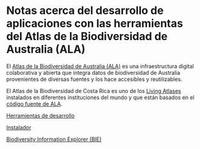 # Notas acerca del desarrollo de aplicaciones con las herramientas del Atlas de la Biodiversidad de Australia (ALA)
El [Atlas de la Biodiversidad de Australia (ALA)](https://www.ala.org.au/) es una infraestructura digital colaborativa y abierta que integra datos de biodiversidad de Australia provenientes de diversas fuentes y los hace accesibles y reutilizables.

El Atlas de la Biodiversidad de Costa Rica es uno de los [Living Atlases](https://living-atlases.gbif.org/) instalados en diferentes instituciones del mundo y que están basados en el [código fuente de ALA](https://github.com/AtlasOfLivingAustralia).


[Herramientas de desarrollo](https://github.com/AtlasBiodiversidadCostaRica/notas-desarrollo-ala/tree/master/herramientas)

[Instalador](https://github.com/AtlasBiodiversidadCostaRica/notas-desarrollo-ala/tree/master/instalador)

[Biodiversity Information Explorer (BIE)](https://github.com/AtlasBiodiversidadCostaRica/notas-desarrollo-ala/tree/master/bie)
